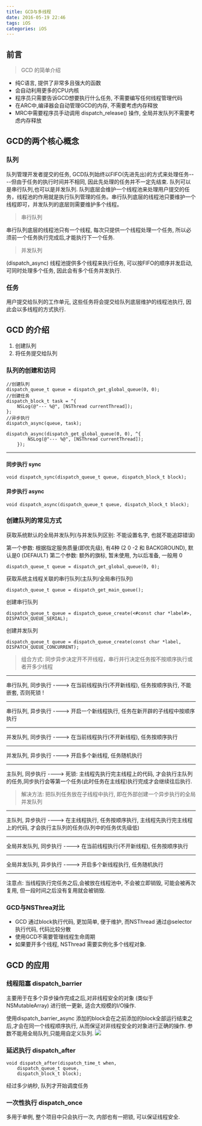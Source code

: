 ```yaml
---
title: GCD与多线程
date: 2016-05-19 22:46
tags: iOS
categories: iOS
---
```


## 前言
> GCD 的简单介绍

- 纯C语言, 提供了非常多且强大的函数
- 会自动利用更多的CPU内核
- 程序员只需要告诉GCD想要执行什么任务, 不需要编写任何线程管理代码
- 在ARC中,编译器会自动管理GCD的内存, 不需要考虑内存释放
- MRC中需要程序员手动调用 dispatch_release() 操作, 全局并发队列不需要考虑内存释放

## GCD的两个核心概念
### 队列
队列管理开发者提交的任务, GCD队列始终以FIFO(先进先出)的方式来处理任务----但由于任务的执行时间并不相同, 因此先处理的任务并不一定先结束. 队列可以是串行队列,也可以是并发队列. 队列底层会维护一个线程池来处理用户提交的任务，线程池的作用就是执行队列管理的任务。串行队列底层的线程池只要维护一个线程即可，并发队列的底层则需要维护多个线程。

> 串行队列

串行队列底层的线程池只有一个线程, 每次只提供一个线程处理一个任务, 所以必须前一个任务执行完成后,才能执行下一个任务.

> 并发队列

(dispatch_async) 线程池提供多个线程来执行任务, 可以按FIFO的顺序并发启动, 可同时处理多个任务, 因此会有多个任务并发执行.

### 任务
用户提交给队列的工作单元, 这些任务将会提交给队列底层维护的线程池执行, 因此会以多线程的方式执行.

## GCD 的介绍
1. 创建队列
2. 将任务提交给队列

### 队列的创建和访问
```
//创建队列
dispatch_queue_t queue = dispatch_get_global_queue(0, 0);
//创建任务
dispatch_block_t task = ^{
    NSLog(@"--- %@", [NSThread currentThread]);
};
//异步执行
dispatch_async(queue, task);
```

```
dispatch_async(dispatch_get_global_queue(0, 0), ^{
        NSLog(@"--- %@", [NSThread currentThread]);
    });
```

---

#### 同步执行 sync

```
void dispatch_sync(dispatch_queue_t queue, dispatch_block_t block);
```
#### 异步执行 async
```
void dispatch_async(dispatch_queue_t queue, dispatch_block_t block);
```

### 创建队列的常见方式
获取系统默认的全局并发队列(与并发队列区别: 不能设置名字, 也就不能追踪错误) 

第一个参数: 根据指定服务质量(即优先级), 有4种 (2 0 -2 和 BACKGROUND), 默认是0 (DEFAULT)
 第二个参数: 额外的旗标, 暂未使用, 为以后准备, 一般用 0 

```
dispatch_queue_t queue = dispatch_get_global_queue(0, 0);
``` 

获取系统主线程关联的串行队列(主队列/全局串行队列)

```
dispatch_queue_t queue = dispatch_get_main_queue();
```

创建串行队列  

```
dispatch_queue_t queue = dispatch_queue_create(<#const char *label#>, DISPATCH_QUEUE_SERIAL);
```

创建并发队列

```
dispatch_queue_t queue = dispatch_queue_create(const char *label, DISPATCH_QUEUE_CONCURRENT);
```

> 组合方式: 同步异步决定开不开线程，串行并行决定任务按不按顺序执行或者开多少线程

---

串行队列, 同步执行 ---->  在当前线程执行(不开新线程), 任务按顺序执行, 不能嵌套, 否则死锁 !

---
串行队列, 异步执行 ---->  开启一个新线程执行, 任务在新开辟的子线程中按顺序执行 

---
并发队列, 同步执行 ---->  在当前线程执行(不开新线程), 任务按顺序执行

---
并发队列, 异步执行 ---->  开启多个新线程, 任务随机执行

---
主队列, 同步执行 ---->  死锁: 主线程先执行完主线程上的代码, 才会执行主队列的任务,同步执行会等第一个任务(此时任务在主线程)执行完成才会继续往后执行.  
> 解决方法: 把队列任务放在子线程中执行, 即在外部创建一个异步执行的全局并发队列

---
主队列, 异步执行 ---->  在主线程执行, 任务按顺序执行, 主线程先执行完主线程上的代码, 才会执行主队列的任务(队列中的任务优先级低) 

---
全局并发队列, 同步执行  ---->  在当前线程执行(不开新线程), 任务按顺序执行

---
全局并发队列, 异步执行  ---->  开启多个新线程执行, 任务随机执行

---

注意点: 
当线程执行完任务之后,会被放在线程池中, 不会被立即销毁, 可能会被再次复用, 但一段时间之后没有复用就会被销毁.


### GCD与NSThrea对比
- GCD 通过block执行代码, 更加简单, 便于维护, 而NSThread 通过@selector 执行代码, 代码比较分散
- 使用GCD不需要管理线程生命周期
- 如果要开多个线程, NSThread 需要实例化多个线程对象.

## GCD 的应用
### 线程阻塞 dispatch_barrier
主要用于在多个异步操作完成之后,对非线程安全的对象 (类似于NSMutableArray) 进行统一更新, 适合大规模的I/O操作.

使用dispatch_barrier_async 添加的block会在之前添加的block全部运行结束之后,才会在同一个线程顺序执行, 从而保证对非线程安全的对象进行正确的操作. 参数不能用全局队列,只能用自定义队列.
![](/Users/wwly/WWLySpace/source/_posts/GCD与多线程/GCD01.png
)

### 延迟执行 dispatch_after 
```
void dispatch_after(dispatch_time_t when,
	dispatch_queue_t queue,
	dispatch_block_t block);
```
经过多少纳秒, 队列才开始调度任务

### 一次性执行 dispatch_once
多用于单例, 整个项目中只会执行一次, 内部也有一把锁, 可以保证线程安全.


